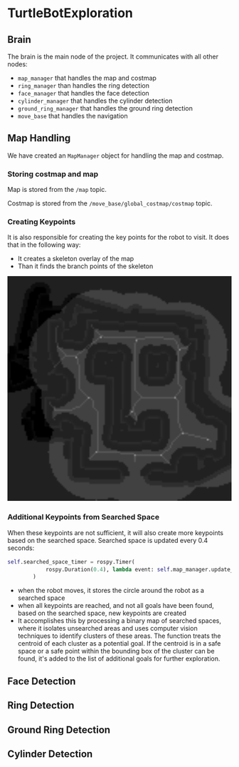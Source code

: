 # TurtleBotExploration

## Brain

The brain is the main node of the project. It communicates with all other nodes:

- `map_manager` that handles the map and costmap
- `ring_manager` than handles the ring detection
- `face_manager` that handles the face detection
- `cylinder_manager` that handles the cylinder detection
- `ground_ring_manager` that handles the ground ring detection
- `move_base` that handles the navigation

## Map Handling

We have created an `MapManager` object for handling the map and costmap.

### Storing costmap and map

Map is stored from the `/map` topic.

Costmap is stored from the `/move_base/global_costmap/costmap` topic.

### Creating Keypoints

It is also responsible for creating the key points for the robot to visit. It does that in the
following way:

- It creates a skeleton overlay of the map
- Than it finds the branch points of the skeleton

![map](./images/map.png)

### Additional Keypoints from Searched Space

When these keypoints are not sufficient, it will also create more keypoints based on the searched space. Searched space is updated every 0.4 seconds:

```python
self.searched_space_timer = rospy.Timer(
            rospy.Duration(0.4), lambda event: self.map_manager.update_searched_space()
        )
```

- when the robot moves, it stores the circle around the robot as a searched space
- when all keypoints are reached, and not all goals have been found, based on the searched space, new keypoints are created
- It accomplishes this by processing a binary map of searched spaces, where it isolates unsearched areas and uses computer vision techniques to identify clusters of these areas. The function treats the centroid of each cluster as a potential goal. If the centroid is in a safe space or a safe point within the bounding box of the cluster can be found, it's added to the list of additional goals for further exploration.

## Face Detection


## Ring Detection

## Ground Ring Detection

## Cylinder Detection

